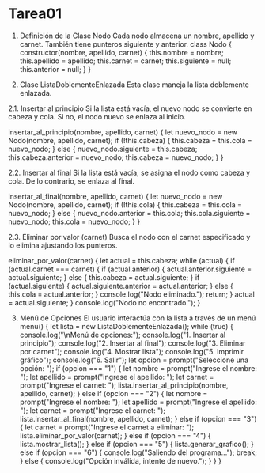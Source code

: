 # Tarea01

1. Definición de la Clase Nodo
Cada nodo almacena un nombre, apellido y carnet. También tiene punteros siguiente y anterior.
class Nodo {
    constructor(nombre, apellido, carnet) {
        this.nombre = nombre;
        this.apellido = apellido;
        this.carnet = carnet;
        this.siguiente = null;
        this.anterior = null;
    }
}

2. Clase ListaDoblementeEnlazada
Esta clase maneja la lista doblemente enlazada.

2.1. Insertar al principio
Si la lista está vacía, el nuevo nodo se convierte en cabeza y cola. Si no, el nodo nuevo se enlaza al inicio.

insertar_al_principio(nombre, apellido, carnet) {
    let nuevo_nodo = new Nodo(nombre, apellido, carnet);
    if (!this.cabeza) {
        this.cabeza = this.cola = nuevo_nodo;
    } else {
        nuevo_nodo.siguiente = this.cabeza;
        this.cabeza.anterior = nuevo_nodo;
        this.cabeza = nuevo_nodo;
    }
}

2.2. Insertar al final
Si la lista está vacía, se asigna el nodo como cabeza y cola. De lo contrario, se enlaza al final.

insertar_al_final(nombre, apellido, carnet) {
    let nuevo_nodo = new Nodo(nombre, apellido, carnet);
    if (!this.cola) {
        this.cabeza = this.cola = nuevo_nodo;
    } else {
        nuevo_nodo.anterior = this.cola;
        this.cola.siguiente = nuevo_nodo;
        this.cola = nuevo_nodo;
    }
}

2.3. Eliminar por valor (carnet)
Busca el nodo con el carnet especificado y lo elimina ajustando los punteros.

eliminar_por_valor(carnet) {
    let actual = this.cabeza;
    while (actual) {
        if (actual.carnet === carnet) {
            if (actual.anterior) {
                actual.anterior.siguiente = actual.siguiente;
            } else {
                this.cabeza = actual.siguiente;
            }
            if (actual.siguiente) {
                actual.siguiente.anterior = actual.anterior;
            } else {
                this.cola = actual.anterior;
            }
            console.log("Nodo eliminado.");
            return;
        }
        actual = actual.siguiente;
    }
    console.log("Nodo no encontrado.");
}

3. Menú de Opciones
El usuario interactúa con la lista a través de un menú
menu() {
    let lista = new ListaDoblementeEnlazada();
    while (true) {
        console.log("\nMenú de opciones:");
        console.log("1. Insertar al principio");
        console.log("2. Insertar al final");
        console.log("3. Eliminar por carnet");
        console.log("4. Mostrar lista");
        console.log("5. Imprimir gráfico");
        console.log("6. Salir");
        let opcion = prompt("Seleccione una opción: ");
        if (opcion === "1") {
            let nombre = prompt("Ingrese el nombre: ");
            let apellido = prompt("Ingrese el apellido: ");
            let carnet = prompt("Ingrese el carnet: ");
            lista.insertar_al_principio(nombre, apellido, carnet);
        } else if (opcion === "2") {
            let nombre = prompt("Ingrese el nombre: ");
            let apellido = prompt("Ingrese el apellido: ");
            let carnet = prompt("Ingrese el carnet: ");
            lista.insertar_al_final(nombre, apellido, carnet);
        } else if (opcion === "3") {
            let carnet = prompt("Ingrese el carnet a eliminar: ");
            lista.eliminar_por_valor(carnet);
        } else if (opcion === "4") {
            lista.mostrar_lista();
        } else if (opcion === "5") {
            lista.generar_grafico();
        } else if (opcion === "6") {
            console.log("Saliendo del programa...");
            break;
        } else {
            console.log("Opción inválida, intente de nuevo.");
        }
    }
}
